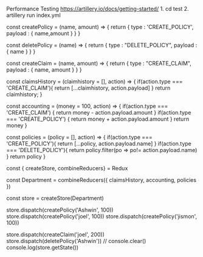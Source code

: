 

Performance Testing
    https://artillery.io/docs/getting-started/
    1. cd test 
    2. artillery run index.yml


const createPolicy = (name, amount) => {
  return {
    type : 'CREATE_POLICY',
    payload : {
      name,amount
    }
  }
}

const deletePolicy = (name) => {
  return {
    type : "DELETE_POLICY",
    payload :{
      name
    }
  }
}

const createClaim = (name, amount) => {
  return {
    type : "CREATE_CLAIM",
    payload : {
      name, amount
    }
  }
}

const claimsHistory = (claimhistory = [], action) => {
  if(action.type === 'CREATE_CLAIM'){
    return [...claimhistory, action.payload]
  }
  return claimhistory;
}

const accounting = (money = 100, action) => {
  if(action.type === 'CREATE_CLAIM') {
    return money - action.payload.amount
  }
  if(action.type === 'CREATE_POLICY') {
    return money + action.payload.amount
  }
  return money
}

const policies = (policy = [], action) => {
  if(action.type === 'CREATE_POLICY'){
    return [...policy, action.payload.name]
  }
  if(action.type === 'DELETE_POLICY'){
    return policy.filter(po => po!= action.payload.name)
  }
  return policy
}

const { createStore, combineReducers} = Redux

const Department = combineReducers({
  claimsHistory, accounting, policies
})

const store = createStore(Department)

store.dispatch(createPolicy('Ashwin', 100))
store.dispatch(createPolicy('joel', 100))
store.dispatch(createPolicy('jismon', 100))

store.dispatch(createClaim('joel', 200))
store.dispatch(deletePolicy('Ashwin'))
// console.clear()
console.log(store.getState())